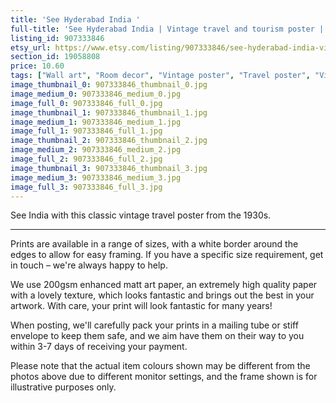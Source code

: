 ```yaml
---
title: 'See Hyderabad India '
full-title: 'See Hyderabad India | Vintage travel and tourism poster | Retro print | Vintage wall art | Room decor'
listing_id: 907333846
etsy_url: https://www.etsy.com/listing/907333846/see-hyderabad-india-vintage-travel-and?utm_source=site&utm_medium=api&utm_campaign=api
section_id: 19058808
price: 10.60
tags: ["Wall art", "Room decor", "Vintage poster", "Travel poster", "Vintage print", "High quality print", "Retro travel", "Exploration", "Classic posters", "Vintage travel", "Tourism", "1930s", "Hyderabad India"]
image_thumbnail_0: 907333846_thumbnail_0.jpg
image_medium_0: 907333846_medium_0.jpg
image_full_0: 907333846_full_0.jpg
image_thumbnail_1: 907333846_thumbnail_1.jpg
image_medium_1: 907333846_medium_1.jpg
image_full_1: 907333846_full_1.jpg
image_thumbnail_2: 907333846_thumbnail_2.jpg
image_medium_2: 907333846_medium_2.jpg
image_full_2: 907333846_full_2.jpg
image_thumbnail_3: 907333846_thumbnail_3.jpg
image_medium_3: 907333846_medium_3.jpg
image_full_3: 907333846_full_3.jpg
---
```

See India with this classic vintage travel poster from the 1930s.

---

Prints are available in a range of sizes, with a white border around the edges to allow for easy framing. If you have a specific size requirement, get in touch – we&#39;re always happy to help.

We use 200gsm enhanced matt art paper, an extremely high quality paper with a lovely texture, which looks fantastic and brings out the best in your artwork. With care, your print will look fantastic for many years!

When posting, we&#39;ll carefully pack your prints in a mailing tube or stiff envelope to keep them safe, and we aim have them on their way to you within 3-7 days of receiving your payment.

Please note that the actual item colours shown may be different from the photos above due to different monitor settings, and the frame shown is for illustrative purposes only.
